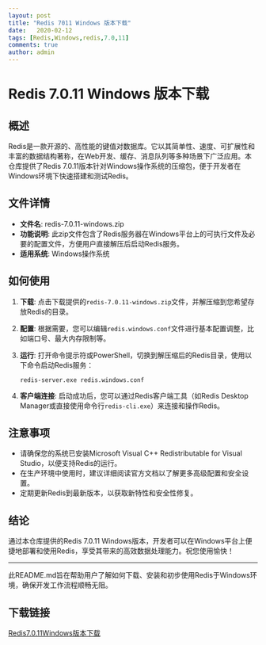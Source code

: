 ```yaml
---
layout: post
title: "Redis 7011 Windows 版本下载"
date:   2020-02-12
tags: [Redis,Windows,redis,7.0,11]
comments: true
author: admin
---
```

# Redis 7.0.11 Windows 版本下载

## 概述

Redis是一款开源的、高性能的键值对数据库。它以其简单性、速度、可扩展性和丰富的数据结构著称，在Web开发、缓存、消息队列等多种场景下广泛应用。本仓库提供了Redis 7.0.11版本针对Windows操作系统的压缩包，便于开发者在Windows环境下快速搭建和测试Redis。

## 文件详情

- **文件名**: redis-7.0.11-windows.zip
- **功能说明**: 此zip文件包含了Redis服务器在Windows平台上的可执行文件及必要的配置文件，方便用户直接解压后启动Redis服务。
- **适用系统**: Windows操作系统

## 如何使用

1. **下载**: 点击下载提供的`redis-7.0.11-windows.zip`文件，并解压缩到您希望存放Redis的目录。
   
2. **配置**: 根据需要，您可以编辑`redis.windows.conf`文件进行基本配置调整，比如端口号、最大内存限制等。

3. **运行**: 打开命令提示符或PowerShell，切换到解压缩后的Redis目录，使用以下命令启动Redis服务：
   ```
   redis-server.exe redis.windows.conf
   ```

4. **客户端连接**: 启动成功后，您可以通过Redis客户端工具（如Redis Desktop Manager或直接使用命令行`redis-cli.exe`）来连接和操作Redis。

## 注意事项

- 请确保您的系统已安装Microsoft Visual C++ Redistributable for Visual Studio，以便支持Redis的运行。
- 在生产环境中使用时，建议详细阅读官方文档以了解更多高级配置和安全设置。
- 定期更新Redis到最新版本，以获取新特性和安全性修复。

## 结论

通过本仓库提供的Redis 7.0.11 Windows版本，开发者可以在Windows平台上便捷地部署和使用Redis，享受其带来的高效数据处理能力。祝您使用愉快！

---

此README.md旨在帮助用户了解如何下载、安装和初步使用Redis于Windows环境，确保开发工作流程顺畅无阻。

## 下载链接

[Redis7.0.11Windows版本下载](https://pan.quark.cn/s/d94fdb402949)